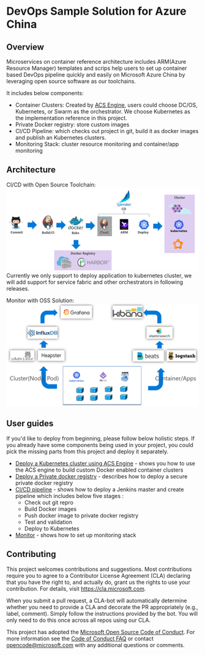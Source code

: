 # DevOps Sample Solution for Azure China

## Overview

Microservices on container reference architecture includes ARM(Azure Resource Manager) templates and scrips help users to set up container based DevOps pipeline quickly and easily on Microsoft Azure China by leveraging open source software as our toolchains.

It includes below components:
* Container Clusters: Created by [ACS Engine](https://github.com/Azure/acs-engine), users could choose DC/OS, Kubernetes, or Swarm as the orchestrator. We choose Kubernetes as the implementation reference in this project.
* Private Docker registry: store custom images
* CI/CD Pipeline: which checks out project in git, build it as docker images and publish an Kubernetes clusters. 
* Monitoring Stack: cluster resource monitoring and container/app monitoring

## Architecture

CI/CD with Open Source Toolchain:
![Image of CI/CD architecture](doc/imgs/cicd_architecture.png)
Currently we only support to deploy application to kubernetes cluster, we will add support for service fabric and other orchestrators in following releases.

Monitor with OSS Solution:
![Image of monitor architecture](doc/imgs/monitor.png)

## User guides

If you'd like to deploy from beginning, please follow below holistic steps. If you already have some components being used in your project, you could pick the missing parts from this project and deploy it separately.

* [Deploy a Kubernetes cluster using ACS Engine](https://github.com/Azure/acs-engine/blob/master/docs/acsengine.md) - shows you how to use the ACS engine to build custom Docker enabled container clusters
* [Deploy a Private docker registry](private-docker-registry/README.md) - describes how to deploy a secure private docker registry
* [CI/CD pipeline](cicd/README.md) - shows how to deploy a Jenkins master and create pipeline which includes below five stages :
    * Check out git repro
    * Build Docker images 
    * Push docker image to private docker registry 
    * Test and validation 
    * Deploy to Kubernetes 
* [Monitor](monitoring/README.md) - shows how to set up monitoring stack

## Contributing

This project welcomes contributions and suggestions.  Most contributions require you to agree to a
Contributor License Agreement (CLA) declaring that you have the right to, and actually do, grant us
the rights to use your contribution. For details, visit https://cla.microsoft.com.

When you submit a pull request, a CLA-bot will automatically determine whether you need to provide
a CLA and decorate the PR appropriately (e.g., label, comment). Simply follow the instructions
provided by the bot. You will only need to do this once across all repos using our CLA.

This project has adopted the [Microsoft Open Source Code of Conduct](https://opensource.microsoft.com/codeofconduct/).
For more information see the [Code of Conduct FAQ](https://opensource.microsoft.com/codeofconduct/faq/) or
contact [opencode@microsoft.com](mailto:opencode@microsoft.com) with any additional questions or comments.
